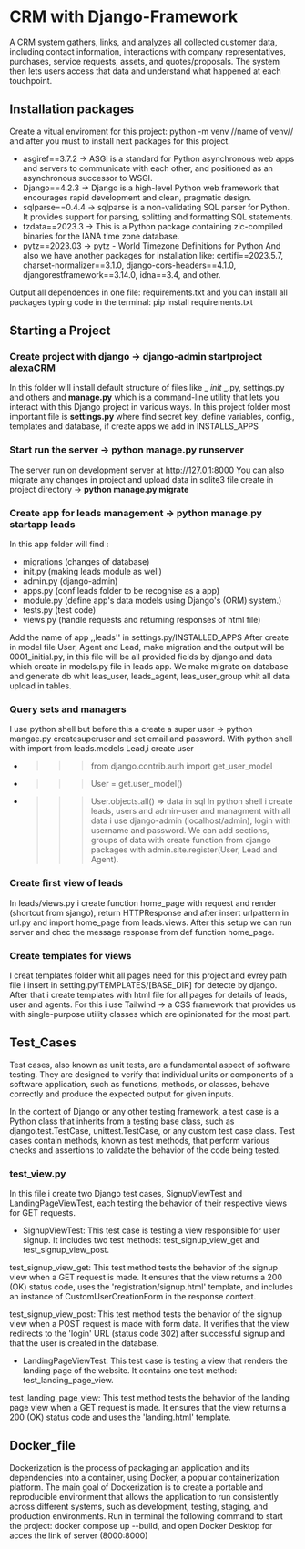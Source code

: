 
# CRM with Django-Framework

A CRM system gathers, links, and analyzes all collected customer data, including contact information, interactions with company representatives, purchases, service requests, assets, and quotes/proposals. The system then lets users access that data and understand what happened at each touchpoint.




## Installation packages

 Create a vitual enviroment for this project: python -m venv //name of venv// and after you must to install next packages for this project.

- asgiref==3.7.2 -> ASGI is a standard for Python asynchronous web apps and servers to communicate with each other, and positioned as an asynchronous successor to WSGI.
- Django==4.2.3 -> Django is a high-level Python web framework that encourages rapid development and clean, pragmatic design.
- sqlparse==0.4.4 -> sqlparse is a non-validating SQL parser for Python. It provides support for parsing, splitting and formatting SQL statements.
- tzdata==2023.3 -> This is a Python package containing zic-compiled binaries for the IANA time zone database.
- pytz==2023.03 -> pytz - World Timezone Definitions for Python
And also we have another packages for installation like: certifi==2023.5.7, charset-normalizer==3.1.0,  django-cors-headers==4.1.0, djangorestframework==3.14.0, idna==3.4, and other.

Output all dependences in one file: requirements.txt and you can install all packages typing code in the terminal: pip install requirements.txt


## Starting a Project
### Create project with django -> django-admin startproject alexaCRM
In this folder will install default structure of files like _ _init_ _.py, settings.py and others and __manage.py__ which is a command-line utility that lets you interact with this Django project in various ways. In this project folder most important file is __settings.py__ where find secret key, define variables, config., templates and database, if create apps we add in INSTALLS_APPS

### Start run the server -> python manage.py runserver
The server run on development server at http://127.0.1:8000
You can also migrate any changes in project and upload data in sqlite3 file create in project directory -> __python manage.py migrate__

### Create app for leads management -> python manage.py startapp leads
In this app folder will find :
- migrations (changes of database)
- init.py (making leads module as well)
- admin.py (django-admin)
- apps.py (conf leads folder to be recognise as a app)
- module.py (define app's data models using Django's (ORM) system.)
- tests.py (test code)
- views.py (handle requests and returning responses of html file)

Add the name of app ,,leads'' in settings.py/INSTALLED_APPS
After create in model file User, Agent and Lead, make migration and the output will be 0001_initial.py, in this file will be all provided fields by django and data which create in models.py file in leads app. We make migrate on database and generate db whit leas_user, leads_agent, leas_user_group whit all data upload in tables.

### Query sets and managers
I use python shell but before this a create a super user -> python mangae.py createsuperuser and set email and password. With python shell  with import from leads.models Lead,i create user 
- >>>from django.contrib.auth import get_user_model
- >>>User = get.user_model()
- >>>User.objects.all() => data in sql
In python shell i create leads, users and admin-user and managment with all data i use django-admin (localhost/admin), login with username and password. We can add sections, groups of data with create function from django packages with admin.site.register(User, Lead and Agent).

### Create first view of leads
In leads/views.py i create function home_page with request and render (shortcut from sjango), return HTTPResponse and after insert urlpattern in url.py and import home_page from leads.views. After this setup we can run server and chec the message response from def function home_page.

### Create templates for views
I creat templates folder whit all pages need for this project and evrey path file i insert in setting.py/TEMPLATES/[BASE_DIR] for detecte by django.
After that i create templates with html file for all pages for details of leads, user and agents. For this i use Tailwind -> a CSS framework that provides us with single-purpose utility classes which are opinionated for the most part.
## Test_Cases

Test cases, also known as unit tests, are a fundamental aspect of software testing. They are designed to verify that individual units or components of a software application, such as functions, methods, or classes, behave correctly and produce the expected output for given inputs.

In the context of Django or any other testing framework, a test case is a Python class that inherits from a testing base class, such as django.test.TestCase, unittest.TestCase, or any custom test case class. Test cases contain methods, known as test methods, that perform various checks and assertions to validate the behavior of the code being tested.

### test_view.py

In this file i create two Django test cases, SignupViewTest and LandingPageViewTest, each testing the behavior of their respective views for GET requests.

- SignupViewTest:
This test case is testing a view responsible for user signup. It includes two test methods: test_signup_view_get and test_signup_view_post.

test_signup_view_get:
This test method tests the behavior of the signup view when a GET request is made. It ensures that the view returns a 200 (OK) status code, uses the 'registration/signup.html' template, and includes an instance of CustomUserCreationForm in the response context.

test_signup_view_post:
This test method tests the behavior of the signup view when a POST request is made with form data. It verifies that the view redirects to the 'login' URL (status code 302) after successful signup and that the user is created in the database.

- LandingPageViewTest:
This test case is testing a view that renders the landing page of the website. It contains one test method: test_landing_page_view.

test_landing_page_view:
This test method tests the behavior of the landing page view when a GET request is made. It ensures that the view returns a 200 (OK) status code and uses the 'landing.html' template.



## Docker_file
Dockerization is the process of packaging an application and its dependencies into a container, using Docker, a popular containerization platform. The main goal of Dockerization is to create a portable and reproducible environment that allows the application to run consistently across different systems, such as development, testing, staging, and production environments.
Run in terminal the following command to start the project: docker compose up --build, and open Docker Desktop for acces the link of server (8000:8000)
